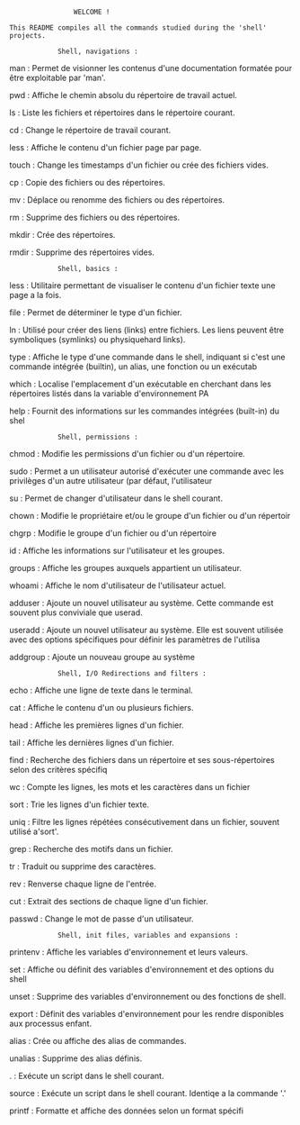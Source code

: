  					WELCOME !

	This README compiles all the commands studied during the 'shell' projects.

				Shell, navigations :

man : Permet de visionner les contenus d'une documentation formatée pour être exploitable par 'man'.

pwd : Affiche le chemin absolu du répertoire de travail actuel.

ls : Liste les fichiers et répertoires dans le répertoire courant.

cd : Change le répertoire de travail courant.

less : Affiche le contenu d'un fichier page par page.

touch : Change les timestamps d'un fichier ou crée des fichiers vides.

cp : Copie des fichiers ou des répertoires.

mv : Déplace ou renomme des fichiers ou des répertoires.

rm : Supprime des fichiers ou des répertoires.

mkdir : Crée des répertoires.

rmdir : Supprime des répertoires vides.

				Shell, basics :

less : Utilitaire permettant de visualiser le contenu d'un fichier texte une page a la fois.

file : Permet de déterminer le type d'un fichier.

ln : Utilisé pour créer des liens (links) entre fichiers. Les liens peuvent être symboliques (symlinks) ou physiquehard links).

type : Affiche le type d'une commande dans le shell, indiquant si c'est une commande intégrée (builtin), un alias, une fonction ou un exécutab

which : Localise l'emplacement d'un exécutable en cherchant dans les répertoires listés dans la variable d'environnement PA

help : Fournit des informations sur les commandes intégrées (built-in) du shel

				Shell, permissions :

chmod : Modifie les permissions d'un fichier ou d'un répertoire.

sudo : Permet a un utilisateur autorisé d'exécuter une commande avec les privilèges d'un autre utilisateur (par défaut, l'utilisateur

su : Permet de changer d'utilisateur dans le shell courant.

chown : Modifie le propriétaire et/ou le groupe d'un fichier ou d'un répertoir

chgrp : Modifie le groupe d'un fichier ou d'un répertoire

id : Affiche les informations sur l'utilisateur et les groupes.

groups : Affiche les groupes auxquels appartient un utilisateur.

whoami : Affiche le nom d'utilisateur de l'utilisateur actuel.

adduser : Ajoute un nouvel utilisateur au système. Cette commande est souvent plus conviviale que userad.

useradd : Ajoute un nouvel utilisateur au système. Elle est souvent utilisée avec des options spécifiques pour définir les paramètres de l'utilisa

addgroup : Ajoute un nouveau groupe au système

				Shell, I/O Redirections and filters : 

echo : Affiche une ligne de texte dans le terminal.

cat : Affiche le contenu d'un ou plusieurs fichiers.

head : Affiche les premières lignes d'un fichier.

tail : Affiche les dernières lignes d'un fichier.

find : Recherche des fichiers dans un répertoire et ses sous-répertoires selon des critères spécifiq

wc : Compte les lignes, les mots et les caractères dans un fichier

sort : Trie les lignes d'un fichier texte.

uniq : Filtre les lignes répétées consécutivement dans un fichier, souvent utilisé a'sort'.

grep : Recherche des motifs dans un fichier.

tr : Traduit ou supprime des caractères.

rev : Renverse chaque ligne de l'entrée.

cut : Extrait des sections de chaque ligne d'un fichier.

passwd : Change le mot de passe d'un utilisateur.

				Shell, init files, variables and expansions :

printenv : Affiche les variables d'environnement et leurs valeurs.

set : Affiche ou définit des variables d'environnement et des options du shell

unset : Supprime des variables d'environnement ou des fonctions de shell.

export : Définit des variables d'environnement pour les rendre disponibles aux processus enfant.

alias : Crée ou affiche des alias de commandes.

unalias : Supprime des alias définis.

. : Exécute un script dans le shell courant.

source : Exécute un script dans le shell courant. Identiqe a la commande '.' 

printf : Formatte et affiche des données selon un format spécifi


